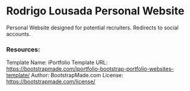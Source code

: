 # Rodrigo Lousada Personal Website

Personal Website designed for potential recruiters. Redirects to social accounts.

### Resources:
Template Name: iPortfolio
Template URL: https://bootstrapmade.com/iportfolio-bootstrap-portfolio-websites-template/
Author: BootstrapMade.com
License: https://bootstrapmade.com/license/
